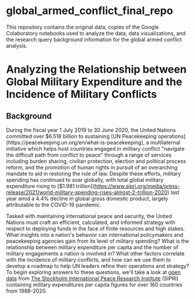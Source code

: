 # global_armed_conflict_final_repo
This repository contains the original data, copies of the Google Colaboratory notebooks used to analyze the data, data visualizations, and the research query background information for the global armed conflict analysis.

# Analyzing the Relationship between Global Military Expenditure and the Incidence of Military Conflicts 

## Background
During the fiscal year 1 July 2019 to 30 June 2020, the United Nations committed over $6.518 billion to sustaining [UN Peacekeeping operations](https://peacekeeping.un.org/en/what-is-peacekeeping), a multilaternal initiative which helps host countries engaged in military conflict "navigate the difficult path from conflict to peace" through a range of services including burden sharing, civilian protection, election and political process reform, and the promotion of human rights in pursuit of an overarching mandate to aid in restoring the rule of law. Despite these efforts, military spending has continued to soar globally, with total global military expenditure rising to [$1.981 trillion](https://www.sipri.org/media/press-release/2021/world-military-spending-rises-almost-2-trillion-2020) last year amid a 4.4% decline in global gross domestic product, largely attributable to the COVID-19 pandemic.

Tasked with maintaining international peace and security, the United Nations must craft an efficient, calculated, and informed strategy with respect to deploying funds in the face of finite resources and high stakes. What insights into a nation's behavior can international policymakers and peacekeeping agencies gain from  its level of military spending? What is the relationship between military expenditure per capita and the number of military engagements a nation is involved in? What other factors correlate with the incidence of military conflicts, and how can we use them to develop a roadmap to help UN leaders refine their operations and strategy? To begin exploring answers to these questions, we'll take a look at [open data](https://www.sipri.org/databases/milex) from [The Stockholm International Peace Research Institute](https://www.sipri.org) (SIPRI) containing military expenditures per capita figures for over 160 countries from 1988-2020.
